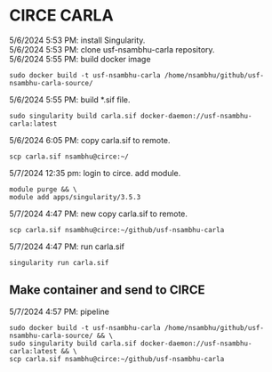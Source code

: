 # CIRCE CARLA
5/6/2024 5:53 PM: install Singularity.  
5/6/2024 5:53 PM: clone usf-nsambhu-carla repository.  
5/6/2024 5:55 PM: build docker image  
```
sudo docker build -t usf-nsambhu-carla /home/nsambhu/github/usf-nsambhu-carla-source/
```
5/6/2024 5:55 PM: build \*.sif file.  
```
sudo singularity build carla.sif docker-daemon://usf-nsambhu-carla:latest
```
5/6/2024 6:05 PM: copy carla.sif to remote.  
```
scp carla.sif nsambhu@circe:~/
```
5/7/2024 12:35 pm: login to circe. add module.  
```
module purge && \
module add apps/singularity/3.5.3
```
5/7/2024 4:47 PM: new copy carla.sif to remote.  
```
scp carla.sif nsambhu@circe:~/github/usf-nsambhu-carla
```
5/7/2024 4:47 PM: run carla.sif
```
singularity run carla.sif
```
## Make container and send to CIRCE
5/7/2024 4:57 PM: pipeline
```
sudo docker build -t usf-nsambhu-carla /home/nsambhu/github/usf-nsambhu-carla-source/ && \
sudo singularity build carla.sif docker-daemon://usf-nsambhu-carla:latest && \
scp carla.sif nsambhu@circe:~/github/usf-nsambhu-carla
```